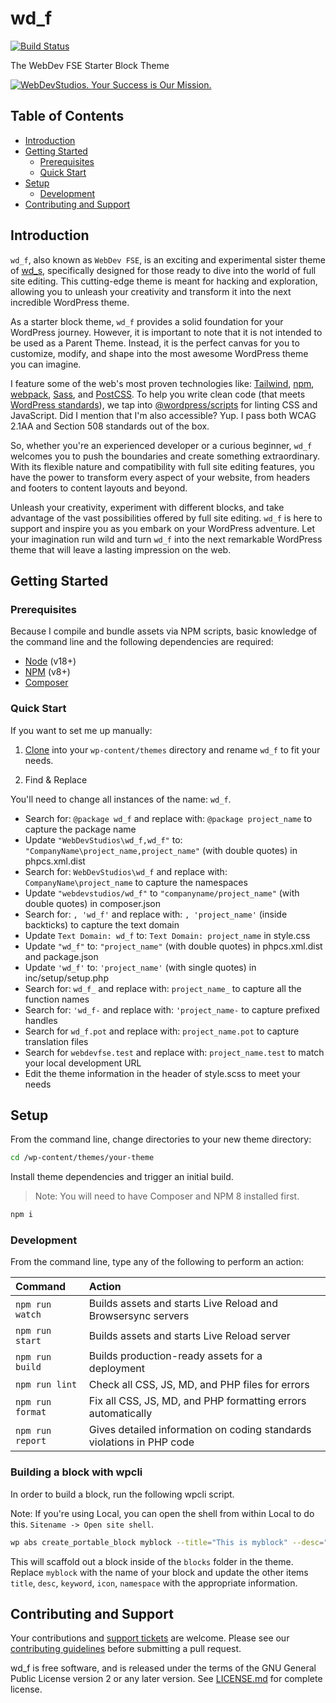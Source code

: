# wd_f <!-- omit in toc -->

[![Build Status](https://img.shields.io/endpoint.svg?url=https%3A%2F%2Factions-badge.atrox.dev%2Fwebdevstudios%2Fwd_f%2Fbadge%3Fref%3Dmain&style=flat)](https://github.com/WebDevStudios/wd_f/actions)

The WebDev FSE Starter Block Theme

[![WebDevStudios. Your Success is Our Mission.](https://webdevstudios.com/wp-content/uploads/2018/04/wds-github-banner.png)](https://webdevstudios.com/contact/)

## Table of Contents <!-- omit in toc -->

- [Introduction](#introduction)
- [Getting Started](#getting-started)
	- [Prerequisites](#prerequisites)
	- [Quick Start](#quick-start)
- [Setup](#setup)
	- [Development](#development)
- [Contributing and Support](#contributing-and-support)

## Introduction

`wd_f`, also known as `WebDev FSE`, is an exciting and experimental sister theme of [wd_s](https://github.com/WebDevStudios/wd_s), specifically designed for those ready to dive into the world of full site editing. This cutting-edge theme is meant for hacking and exploration, allowing you to unleash your creativity and transform it into the next incredible WordPress theme.

As a starter block theme, `wd_f` provides a solid foundation for your WordPress journey. However, it is important to note that it is not intended to be used as a Parent Theme. Instead, it is the perfect canvas for you to customize, modify, and shape into the most awesome WordPress theme you can imagine.

I feature some of the web's most proven technologies like: [Tailwind](https://www.tailwindcss.com), [npm](https://www.npmjs.com/), [webpack](https://webpack.js.org/), [Sass](http://sass-lang.com/), and [PostCSS](https://github.com/postcss/postcss). To help you write clean code (that meets [WordPress standards](https://make.wordpress.org/core/handbook/best-practices/coding-standards/)), we tap into [@wordpress/scripts](https://developer.wordpress.org/block-editor/packages/packages-scripts/) for linting CSS and JavaScript. Did I mention that I'm also accessible? Yup. I pass both WCAG 2.1AA and Section 508 standards out of the box.

So, whether you're an experienced developer or a curious beginner, `wd_f` welcomes you to push the boundaries and create something extraordinary. With its flexible nature and compatibility with full site editing features, you have the power to transform every aspect of your website, from headers and footers to content layouts and beyond.

Unleash your creativity, experiment with different blocks, and take advantage of the vast possibilities offered by full site editing. `wd_f` is here to support and inspire you as you embark on your WordPress adventure. Let your imagination run wild and turn `wd_f` into the next remarkable WordPress theme that will leave a lasting impression on the web.

## Getting Started

### Prerequisites

Because I compile and bundle assets via NPM scripts, basic knowledge of the command line and the following dependencies are required:

- [Node](https://nodejs.org) (v18+)
- [NPM](https://npmjs.com) (v8+)
- [Composer](https://getcomposer.org/)

### Quick Start

If you want to set me up manually:

1. [Clone](https://github.com/WebDevStudios/wd_f) into your `wp-content/themes` directory and rename `wd_f` to fit your needs.

2. Find & Replace

You'll need to change all instances of the name: `wd_f`.

- Search for: `@package wd_f` and replace with: `@package project_name` to capture the package name
- Update `"WebDevStudios\wd_f,wd_f"` to: `"CompanyName\project_name,project_name"` (with double quotes) in phpcs.xml.dist
- Search for: `WebDevStudios\wd_f` and replace with: `CompanyName\project_name` to capture the namespaces
- Update `"webdevstudios/wd_f"` to `"companyname/project_name"` (with double quotes) in composer.json
- Search for: `, 'wd_f'` and replace with: `, 'project_name'` (inside backticks) to capture the text domain
- Update `Text Domain: wd_f` to: `Text Domain: project_name` in style.css
- Update `"wd_f"` to: `"project_name"` (with double quotes) in phpcs.xml.dist and package.json
- Update `'wd_f'` to: `'project_name'` (with single quotes) in inc/setup/setup.php
- Search for: `wd_f_` and replace with: `project_name_` to capture all the function names
- Search for: `'wd_f-` and replace with: `'project_name-` to capture prefixed handles
- Search for `wd_f.pot` and replace with: `project_name.pot` to capture translation files
- Search for `webdevfse.test` and replace with: `project_name.test` to match your local development URL
- Edit the theme information in the header of style.scss to meet your needs

## Setup

From the command line, change directories to your new theme directory:

```bash
cd /wp-content/themes/your-theme
```

Install theme dependencies and trigger an initial build.

>Note: You will need to have Composer and NPM 8 installed first.

```bash
npm i
```

### Development

From the command line, type any of the following to perform an action:

Command | Action
:- | :-
`npm run watch` | Builds assets and starts Live Reload and Browsersync servers
`npm run start` | Builds assets and starts Live Reload server
`npm run build` | Builds production-ready assets for a deployment
`npm run lint` | Check all CSS, JS, MD, and PHP files for errors
`npm run format` | Fix all CSS, JS, MD, and PHP formatting errors automatically
`npm run report` | Gives detailed information on coding standards violations in PHP code

### Building a block with wpcli
In order to build a block, run the following wpcli script.

Note: If you're using Local, you can open the shell from within Local to do this. `Sitename -> Open site shell`.

```bash
wp abs create_portable_block myblock --title="This is myblock" --desc="This block is used for wds." --keyword="myblock" --icon="table-row-before" --namespace="wds"
```

This will scaffold out a block inside of the `blocks` folder in the theme. Replace `myblock` with the name of your block and update the other items `title`, `desc`, `keyword`, `icon`, `namespace` with the appropriate information.

## Contributing and Support

Your contributions and [support tickets](https://github.com/WebDevStudios/wd_f/issues) are welcome. Please see our [contributing guidelines](https://github.com/WebDevStudios/wd_f/blob/main/CONTRIBUTING.md) before submitting a pull request.

wd_f is free software, and is released under the terms of the GNU General Public License version 2 or any later version. See [LICENSE.md](https://github.com/WebDevStudios/wd_f/blob/main/LICENSE.md) for complete license.
